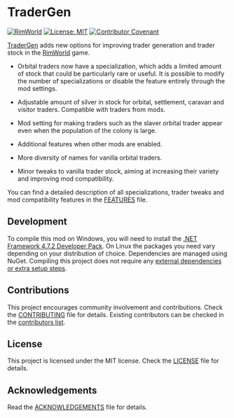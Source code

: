TraderGen
===

[![RimWorld](https://img.shields.io/badge/RimWorld-1.3-informational)](https://rimworldgame.com/) [![License: MIT](https://img.shields.io/badge/License-MIT-yellow.svg)](https://opensource.org/licenses/MIT) [![Contributor Covenant](https://img.shields.io/badge/Contributor%20Covenant-2.1-4baaaa.svg)](CODE_OF_CONDUCT.md)

[TraderGen](https://steamcommunity.com/sharedfiles/filedetails/?id=2804121197) adds new options for improving trader generation and trader stock in the [RimWorld](https://rimworldgame.com/) game.


* Orbital traders now have a specialization, which adds a limited amount of stock that could be particularly rare or useful. It is possible to modify the number of specializations or disable the feature entirely through the mod settings.


* Adjustable amount of silver in stock for orbital, settlement, caravan and visitor traders. Compatible with traders from mods.


* Mod setting for making traders such as the slaver orbital trader appear even when the population of the colony is large.


* Additional features when other mods are enabled.


* More diversity of names for vanilla orbital traders.


* Minor tweaks to vanilla trader stock, aiming at increasing their variety and improving mod compatibility.


You can find a detailed description of all specializations, trader tweaks and mod compatibility features in the [FEATURES](FEATURES.md) file.

Development
---

To compile this mod on Windows, you will need to install the [.NET Framework 4.7.2 Developer Pack](https://dotnet.microsoft.com/en-us/download/dotnet-framework/net472). On Linux the packages you need vary depending on your distribution of choice. Dependencies are managed using NuGet. Compiling this project does not require any [external dependencies or extra setup steps](https://ludeon.com/forums/index.php?topic=49914.0).

Contributions
---

This project encourages community involvement and contributions. Check the [CONTRIBUTING](CONTRIBUTING.md) file for details. Existing contributors can be checked in the [contributors list](https://gitlab.com/joseasoler/tradergen/-/graphs/main).

License
---

This project is licensed under the MIT license. Check the [LICENSE](LICENSE) file for details.

Acknowledgements
---

Read the [ACKNOWLEDGEMENTS](ACKNOWLEDGEMENTS.md) file for details.
